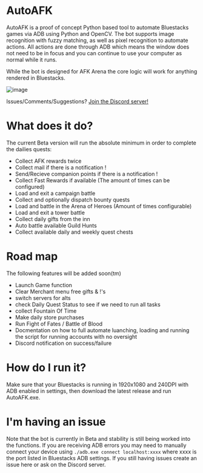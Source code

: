 # AutoAFK
AutoAFK is a proof of concept Python based tool to automate Bluestacks games via ADB using Python and OpenCV. The bot supports image recognition with fuzzy matching, as well as pixel recognition to automate actions. All actions are done through ADB which means the window does not need to be in focus and you can continue to use your computer as normal while it runs.

While the bot is designed for AFK Arena the core logic will work for anything rendered in Bluestacks.

![image](https://user-images.githubusercontent.com/46250387/223230372-74c0bb63-8d1e-4235-bc7b-b55185879c92.png)


Issues/Comments/Suggestions? [Join the Discord server!](https://discord.gg/pfU7UB5A)

# What does it do?
The current Beta version will run the absolute minimum in order to complete the dailies quests:
* Collect AFK rewards twice
* Collect mail if there is a notification !
* Send/Recieve companion points if there is a notification !
* Collect Fast Rewards if available (The amount of times can be configured)
* Load and exit a campaign battle
* Collect and optionally dispatch bounty quests
* Load and battle in the Arena of Heroes (Amount of times configurable)
* Load and exit a tower battle
* Collect daily gifts from the inn
* Auto battle available Guild Hunts
* Collect available daily and weekly quest chests

# Road map
The following features will be added soon(tm)
* Launch Game function
* Clear Merchant menu free gifts & !'s
* switch servers for alts
* check Daily Quest Status to see if we need to run all tasks
* collect Fountain Of Time
* Make daily store purchases
* Run Fight of Fates / Battle of Blood
* Docmentation on how to full automate luanching, loading and running the script for running accounts with no oversight
* Discord notification on success/failure

# How do I run it?
Make sure that your Bluestacks is running in 1920x1080 and 240DPI with ADB enabled in settings, then download the latest release and run AutoAFK.exe.

# I'm having an issue
Note that the bot is currently in Beta and stability is still being worked into the functions. If you are receiving ADB errors you may need to manually connect your device using `./adb.exe connect localhost:xxxx` where xxxx is the port listed in Bluestacks ADB settings. If you still having issues create an issue here or ask on the Discord server.
